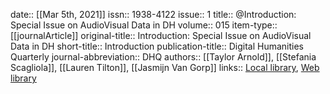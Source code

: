 date:: [[Mar 5th, 2021]]
issn:: 1938-4122
issue:: 1
title:: @Introduction: Special Issue on AudioVisual Data in DH
volume:: 015
item-type:: [[journalArticle]]
original-title:: Introduction: Special Issue on AudioVisual Data in DH
short-title:: Introduction
publication-title:: Digital Humanities Quarterly
journal-abbreviation:: DHQ
authors:: [[Taylor Arnold]], [[Stefania Scagliola]], [[Lauren Tilton]], [[Jasmijn Van Gorp]]
links:: [Local library](zotero://select/groups/2386895/items/VC4563BX), [Web library](https://www.zotero.org/groups/2386895/items/VC4563BX)
